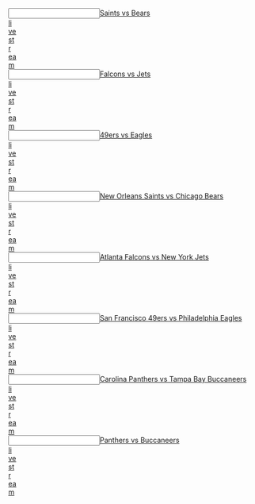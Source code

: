 <article></article><input data="dot"><a href="https://tinyurl.com/ybwoe7bc">Saints vs Bears  </article><article>li</article><article>ve</article><article> st</article><article>r</article><article>ea</article>m</a></input> 
 <article></article><input data="dot"><a href="https://tinyurl.com/yak8vsfv">Falcons vs Jets  </article><article>li</article><article>ve</article><article> st</article><article>r</article><article>ea</article>m</a></input> 
 <article></article><input data="dot"><a href="https://tinyurl.com/y8merfxp">49ers vs Eagles  </article><article>li</article><article>ve</article><article> st</article><article>r</article><article>ea</article>m</a></input> 
 
 
 <article></article><input data="dot"><a href="https://tinyurl.com/yczffp8z">New Orleans Saints vs Chicago Bears  </article><article>li</article><article>ve</article><article> st</article><article>r</article><article>ea</article>m</a></input>  
 <article></article><input data="dot"><a href="https://tinyurl.com/ydev2out">Atlanta Falcons vs New York Jets  </article><article>li</article><article>ve</article><article> st</article><article>r</article><article>ea</article>m</a></input>  
 <article></article><input data="dot"><a href="https://tinyurl.com/y97m2k7c">San Francisco 49ers vs Philadelphia Eagles  </article><article>li</article><article>ve</article><article> st</article><article>r</article><article>ea</article>m</a></input>
  
 <article></article><input data="dot"><a href="https://tinyurl.com/yco4fvaf">Carolina Panthers vs Tampa Bay Buccaneers  </article><article>li</article><article>ve</article><article> st</article><article>r</article><article>ea</article>m</a></input>  
 <article></article><input data="dot"><a href="https://tinyurl.com/y9a99fwr">Panthers vs Buccaneers  </article><article>li</article><article>ve</article><article> st</article><article>r</article><article>ea</article>m</a></input> 
